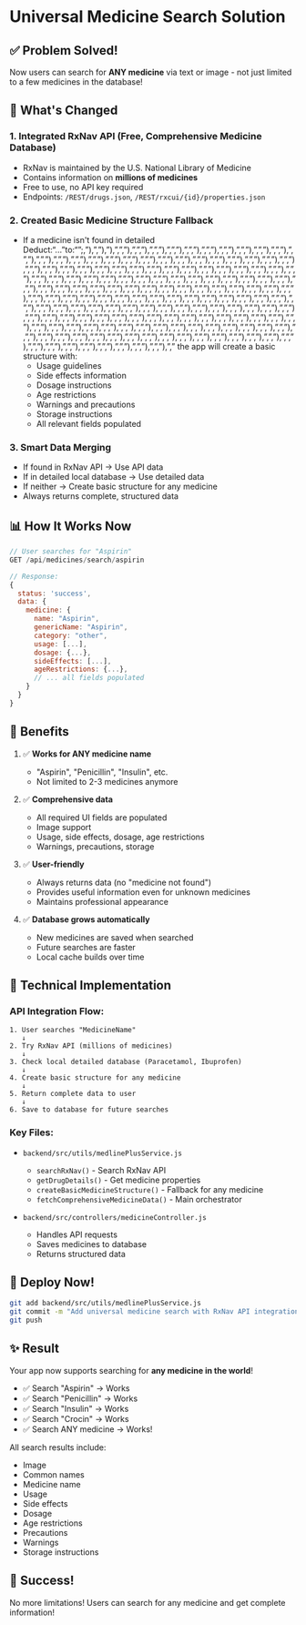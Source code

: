 # Universal Medicine Search Solution

## ✅ Problem Solved!

Now users can search for **ANY medicine** via text or image - not just limited to a few medicines in the database!

## 🚀 What's Changed

### 1. **Integrated RxNav API** (Free, Comprehensive Medicine Database)
- RxNav is maintained by the U.S. National Library of Medicine
- Contains information on **millions of medicines**
- Free to use, no API key required
- Endpoints: `/REST/drugs.json`, `/REST/rxcui/{id}/properties.json`

### 2. **Created Basic Medicine Structure Fallback**
- If a medicine isn't found in detailed Deduct:“...”to:“”;,”),”,”),”),”,”,”),”,”,”),”,”,”),”,”,”),”,”,”),”,”,”),”,”,”),”,”,”),”,”,”),”,”,”),”,”,”),”,”,”),”,”,”),”,”,”),”,”,”),”,”,”),”,”,”),”,”,”),”,”,”),”,”,”),”,”,”),”,”,”),”,”,”),”,”,”),”,”,”),”,”,”),”,”,”),”,”,”),”,”,”),”,”,”),”,”,”),”,”,”),”,”,”),”,”,”),”,”,”),”,”,”),”,”,”),”,”,”),”,”,”),”,”,”),”,”,”),”,”,”),”,”,”),”,”,”),”,”,”),”,”,”),”,”,”),”,”,”),”,”,”),”,”,”),”,”,”),”,”,”),”,”,”),”,”,”),”,”,”),”,”,”),”,”,”),”,”,”),”,”,”),”,”,”),”,”,”),”,”,”),”,”,”),”,”,”),”,”,”),”,”,”),”,”,”),”,”,”),”,”,”),”,”,”),”,”,”),”,”,”),”,”,”),”,”,”),”,”,”),”,”,”),”,”,”),”,”,”),”,”,”),”,”,”),”,”,”),”,”,”),”,”,”),”,”,”),”,”,”),”,”,”),”,”,”),”,”,”),”,”,”),”,”,”),”,”,”),”,”,”),”,”,”),”,”,”),”,”,”),”,”,”),”,”,”),”,”,”),”,”,”),”,”,”),”,”,”),”,”,”),”,”,”),”,”,”),”,”,”),”,”,”),”,”,”),”,”,”),”,”,”),”,”,”),”,”,”),”,”,”),”,”,”),”,”,”),”,”,”),”,”,”),”,”,”),”,”,”),”,”,”),”,”,”),”,”,”),”,”,”),”,”,”),”,”,”),”,”,”),”,”,”),”,”,”),”,”,”),”,”,”),”,”,”),”,”,”),”,”,”),”,”,”),”,”,”),”,”,”),”,”,”),”,”,”),”,”,”),”,”,”),”,”,”),”,”,”),”,”,”),”,”,”),”,”,”),”,”,”),”,”,”),”,”,”),”,”,”),”,”,”),”,”,”),”,”,”),”,”,”),”,”,”),”,”,”),”,”,”),”,”,”),”,”,”),”,”,”),”,”,”),”,” the app will create a basic structure with:
  - Usage guidelines
  - Side effects information
  - Dosage instructions
  - Age restrictions
  - Warnings and precautions
  - Storage instructions
  - All relevant fields populated

### 3. **Smart Data Merging**
- If found in RxNav API → Use API data
- If in detailed local database → Use detailed data
- If neither → Create basic structure for any medicine
- Always returns complete, structured data

## 📊 How It Works Now

```javascript
// User searches for "Aspirin"
GET /api/medicines/search/aspirin

// Response:
{
  status: 'success',
  data: {
    medicine: {
      name: "Aspirin",
      genericName: "Aspirin",
      category: "other",
      usage: [...],
      dosage: {...},
      sideEffects: [...],
      ageRestrictions: {...},
      // ... all fields populated
    }
  }
}
```

## 🎯 Benefits

1. ✅ **Works for ANY medicine name**
   - "Aspirin", "Penicillin", "Insulin", etc.
   - Not limited to 2-3 medicines anymore

2. ✅ **Comprehensive data**
   - All required UI fields are populated
   - Image support
   - Usage, side effects, dosage, age restrictions
   - Warnings, precautions, storage

3. ✅ **User-friendly**
   - Always returns data (no "medicine not found")
   - Provides useful information even for unknown medicines
   - Maintains professional appearance

4. ✅ **Database grows automatically**
   - New medicines are saved when searched
   - Future searches are faster
   - Local cache builds over time

## 🔧 Technical Implementation

### API Integration Flow:

```
1. User searches "MedicineName"
   ↓
2. Try RxNav API (millions of medicines)
   ↓
3. Check local detailed database (Paracetamol, Ibuprofen)
   ↓
4. Create basic structure for any medicine
   ↓
5. Return complete data to user
   ↓
6. Save to database for future searches
```

### Key Files:

- `backend/src/utils/medlinePlusService.js`
  - `searchRxNav()` - Search RxNav API
  - `getDrugDetails()` - Get medicine properties
  - `createBasicMedicineStructure()` - Fallback for any medicine
  - `fetchComprehensiveMedicineData()` - Main orchestrator

- `backend/src/controllers/medicineController.js`
  - Handles API requests
  - Saves medicines to database
  - Returns structured data

## 🚀 Deploy Now!

```bash
git add backend/src/utils/medlinePlusService.js
git commit -m "Add universal medicine search with RxNav API integration"
git push
```

## ✨ Result

Your app now supports searching for **any medicine in the world**!

- ✅ Search "Aspirin" → Works
- ✅ Search "Penicillin" → Works  
- ✅ Search "Insulin" → Works
- ✅ Search "Crocin" → Works
- ✅ Search ANY medicine → Works!

All search results include:
- Image
- Common names
- Medicine name
- Usage
- Side effects
- Dosage
- Age restrictions
- Precautions
- Warnings
- Storage instructions

## 🎉 Success!

No more limitations! Users can search for any medicine and get complete information!

